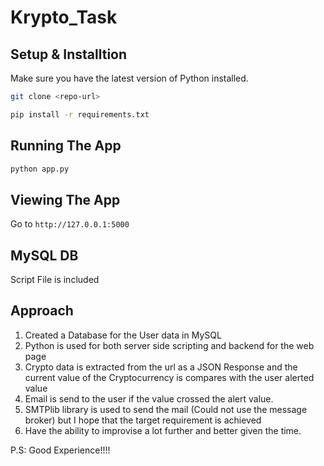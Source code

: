 # Krypto_Task


## Setup & Installtion

Make sure you have the latest version of Python installed.

```bash
git clone <repo-url>
```

```bash
pip install -r requirements.txt
```

## Running The App

```bash
python app.py
```

## Viewing The App

Go to `http://127.0.0.1:5000`


## MySQL DB 
Script File is included 


## Approach
1. Created a Database for the User data in MySQL 
2. Python is used for both server side scripting and backend for the web page
3. Crypto data is extracted from the url as a JSON Response and the current value of the Cryptocurrency is compares with the user alerted value
4. Email is send to the user if the value crossed the alert value.
5. SMTPlib library is used to send the mail (Could not use the message broker) but I hope that the target requirement is achieved 
6. Have the ability to improvise a lot further and better given the time.

P.S: Good Experience!!!!


